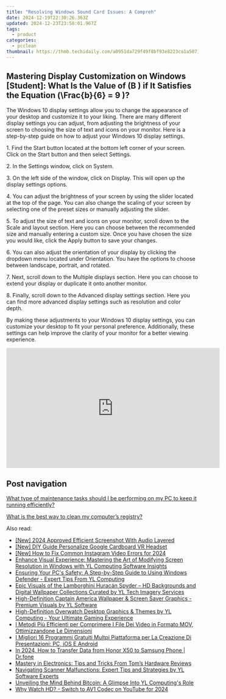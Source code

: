 ```yaml
---
title: "Resolving Windows Sound Card Issues: A Compreh"
date: 2024-12-19T22:30:26.363Z
updated: 2024-12-23T23:58:01.967Z
tags:
  - product
categories:
  - pcclean
thumbnail: https://thmb.techidaily.com/a0951da729f49f8bf93e8223ca1a50717bbb6f5f3ab4710cd2ca08b9e053ad19.jpg
---
```


## Mastering Display Customization on Windows [Student]: What Is the Value of \(B \) if It Satisfies the Equation \(\Frac{b}{6} = 9 \)?

The Windows 10 display settings allow you to change the appearance of your desktop and customize it to your liking. There are many different display settings you can adjust, from adjusting the brightness of your screen to choosing the size of text and icons on your monitor. Here is a step-by-step guide on how to adjust your Windows 10 display settings. 

1\. Find the Start button located at the bottom left corner of your screen. Click on the Start button and then select Settings.

2\. In the Settings window, click on System.

3\. On the left side of the window, click on Display. This will open up the display settings options. 

4\. You can adjust the brightness of your screen by using the slider located at the top of the page. You can also change the scaling of your screen by selecting one of the preset sizes or manually adjusting the slider.

5\. To adjust the size of text and icons on your monitor, scroll down to the Scale and layout section. Here you can choose between the recommended size and manually entering a custom size. Once you have chosen the size you would like, click the Apply button to save your changes.

6\. You can also adjust the orientation of your display by clicking the dropdown menu located under Orientation. You have the options to choose between landscape, portrait, and rotated.

7\. Next, scroll down to the Multiple displays section. Here you can choose to extend your display or duplicate it onto another monitor.

8\. Finally, scroll down to the Advanced display settings section. Here you can find more advanced display settings such as resolution and color depth. 

By making these adjustments to your Windows 10 display settings, you can customize your desktop to fit your personal preference. Additionally, these settings can help improve the clarity of your monitor for a better viewing experience.

<!-- affiliate ads begin -->
<iframe width="560" height="315" src="https://www.youtube.com/embed/4DJKH1uY7P0?si=tCG66XVlbwSKoATj" title="YouTube video player" frameborder="0" allow="accelerometer; autoplay; clipboard-write; encrypted-media; gyroscope; picture-in-picture; web-share" referrerpolicy="strict-origin-when-cross-origin" allowfullscreen></iframe>
<!-- affiliate ads end -->

## Post navigation

[What type of maintenance tasks should I be performing on my PC to keep it running efficiently?](https://tools.techidaily.com/pcclean/products/)

[What is the best way to clean my computer’s registry?](https://tools.techidaily.com/pcclean/products/)

<ins class="adsbygoogle"
     style="display:block"
     data-ad-format="autorelaxed"
     data-ad-client="ca-pub-7571918770474297"
     data-ad-slot="1223367746"></ins>

<ins class="adsbygoogle"
     style="display:block"
     data-ad-client="ca-pub-7571918770474297"
     data-ad-slot="8358498916"
     data-ad-format="auto"
     data-full-width-responsive="true"></ins>

<span class="atpl-alsoreadstyle">Also read:</span>
<div><ul>
<li><a href="https://screen-video-capture.techidaily.com/new-2024-approved-efficient-screenshot-with-audio-layered/"><u>[New] 2024 Approved Efficient Screenshot With Audio Layered</u></a></li>
<li><a href="https://article-posts.techidaily.com/new-diy-guide-personalize-google-cardboard-vr-headset/"><u>[New] DIY Guide Personalize Google Cardboard VR Headset</u></a></li>
<li><a href="https://instagram-clips.techidaily.com/new-how-to-fix-common-instagram-video-errors-for-2024/"><u>[New] How to Fix Common Instagram Video Errors for 2024</u></a></li>
<li><a href="https://win-hot.techidaily.com/enhance-visual-experience-mastering-the-art-of-modifying-screen-resolution-in-windows-with-yl-computing-software-insights/"><u>Enhance Visual Experience: Mastering the Art of Modifying Screen Resolution in Windows with YL Computing Software Insights</u></a></li>
<li><a href="https://win-hot.techidaily.com/ensuring-your-pcs-safety-a-step-by-step-guide-to-using-windows-defender-expert-tips-from-yl-computing/"><u>Ensuring Your PC's Safety: A Step-by-Step Guide to Using Windows Defender - Expert Tips From YL Computing</u></a></li>
<li><a href="https://win-hot.techidaily.com/epic-visuals-of-the-lamborghini-huracan-spyder-hd-backgrounds-and-digital-wallpaper-collections-curated-by-yl-tech-imagery-services/"><u>Epic Visuals of the Lamborghini Huracán Spyder – HD Backgrounds and Digital Wallpaper Collections Curated by YL Tech Imagery Services</u></a></li>
<li><a href="https://win-hot.techidaily.com/high-definition-captain-america-wallpaper-and-screen-saver-graphics-premium-visuals-by-yl-software/"><u>High-Definition Captain America Wallpaper & Screen Saver Graphics - Premium Visuals by YL Software</u></a></li>
<li><a href="https://win-hot.techidaily.com/high-definition-overwatch-desktop-graphics-and-themes-by-yl-computing-your-ultimate-gaming-experience/"><u>High-Definition Overwatch Desktop Graphics & Themes by YL Computing - Your Ultimate Gaming Experience</u></a></li>
<li><a href="https://discover-amazing.techidaily.com/i-metodi-piu-efficienti-per-comprimere-i-file-dei-video-in-formato-mov-ottimizzandone-le-dimensioni/"><u>I Metodi Più Efficienti per Comprimere I File Dei Video in Formato MOV, Ottimizzandone Le Dimensioni</u></a></li>
<li><a href="https://win-bytes.techidaily.com/i-migliori-16-programmi-gratuiti-multpi-piattaforma-per-la-creazione-di-presentazioni-pc-ios-e-android/"><u>I Migliori 16 Programmi Gratuiti Multpi Piattaforma per La Creazione Di Presentazioni: PC, iOS E Android</u></a></li>
<li><a href="https://android-transfer.techidaily.com/in-2024-how-to-transfer-data-from-honor-x50-to-samsung-phone-drfone-by-drfone-transfer-from-android-transfer-from-android/"><u>In 2024, How to Transfer Data from Honor X50 to Samsung Phone | Dr.fone</u></a></li>
<li><a href="https://hardware-tips.techidaily.com/mastery-in-electronics-tips-and-tricks-from-toms-hardware-reviews/"><u>Mastery in Electronics: Tips and Tricks From Tom’s Hardware Reviews</u></a></li>
<li><a href="https://win-hot.techidaily.com/navigating-scanner-malfunctions-expert-tips-and-strategies-by-yl-software-experts/"><u>Navigating Scanner Malfunctions: Expert Tips and Strategies by YL Software Experts</u></a></li>
<li><a href="https://win-hot.techidaily.com/unveiling-the-mind-behind-bitcoin-a-glimpse-into-yl-computings-role/"><u>Unveiling the Mind Behind Bitcoin: A Glimpse Into YL Computing's Role</u></a></li>
<li><a href="https://facebook-record-videos.techidaily.com/why-watch-hd-switch-to-av1-codec-on-youtube-for-2024/"><u>Why Watch HD? - Switch to AV1 Codec on YouTube for 2024</u></a></li>
</ul></div>

